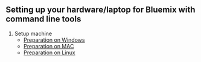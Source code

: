 ## Setting up your hardware/laptop for Bluemix with command line tools


1. Setup machine
   - [Preparation on Windows](00-01-setup-machine/Setup_Windows.md)
   - [Preparation on MAC](00-01-setup-machine/Set_up_the_Mac_Environment.md)
   - [Preparation on Linux](00-01-setup-machine/Set_up_Linux_VM.md)
